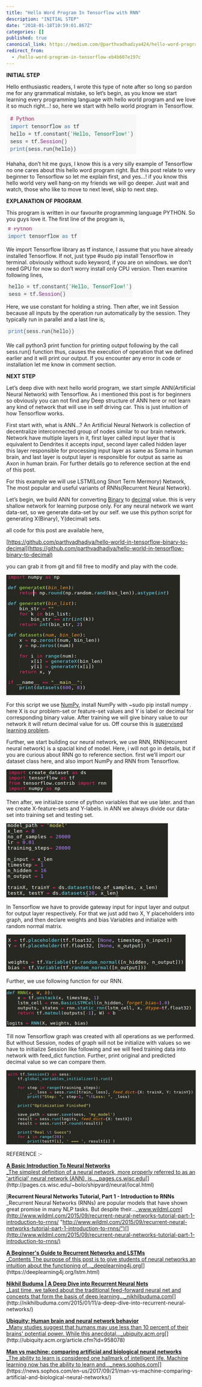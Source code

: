 ```yaml
---
title: "Hello Word Program In Tensorflow with RNN"
description: "INITIAL STEP"
date: "2018-01-18T10:59:01.867Z"
categories: []
published: true
canonical_link: https://medium.com/@parthvadhadiya424/hello-word-program-in-tensorflow-eb4b607e197c
redirect_from:
  - /hello-word-program-in-tensorflow-eb4b607e197c
---
```


**INITIAL STEP**

Hello enthusiastic readers, I wrote this type of note after so long so pardon me for any grammatical mistake, so let’s begin, as you know we start learning every programming language with hello world program and we love it so much right…! so, here we start with hello world program in Tensorflow.

![hello\_world program in tensorflow retrived from [tensorflow oficials](https://www.tensorflow.org/install/install_linux#ValidateYourInstallation)](./asset-1.jpeg)

Hahaha, don’t hit me guys, I know this is a very silly example of Tensorflow no one cares about this hello word program right. But this post relate to very beginner to Tensorflow so let me explain first, and yes…! if you know this hello world very well hang-on my friends we will go deeper. Just wait and watch, those who like to move to next level, skip to next step.

**EXPLANATION OF PROGRAM**.

This program is written in our favourite programming language PYTHON. So you guys love it. The first line of the program is,

![](./asset-2.jpeg)

We import Tensorflow library as tf instance, I assume that you have already installed Tensorflow. If not, just type #sudo pip install Tensorflow in terminal. obviously without sudo keyword, if you are on windows. we don’t need GPU for now so don’t worry install only CPU version. Then examine following lines,

![](./asset-3.jpeg)

Here, we use constant for holding a string. Then after, we init Session because all inputs by the operation run automatically by the session. They typically run in parallel and a last line is,

![](./asset-4.jpeg)

We call python3 print function for printing output following by the call sess.run() function thus, causes the execution of operation that we defined earlier and it will print our output. If you encounter any error in code or installation let me know in comment section.

**NEXT STEP**

Let’s deep dive with next hello world program, we start simple ANN(Artificial Neural Network) with Tensorflow. As i mentioned this post is for beginners so obviously you can not find any Deep structure of ANN here or not learn any kind of network that will use in self driving car. This is just intuition of how Tensorflow works.

First start with, what is ANN…? An Artificial Neural Network is collection of decentralize interconnected group of nodes similar to our brain network. Network have multiple layers in it, first layer called input layer that is equivalent to Dendrites it accepts input, second layer called hidden layer this layer responsible for processing input layer as same as Soma in human brain, and last layer is output layer is responsible for output as same as Axon in human brain. For further details go to reference section at the end of this post.

For this example we will use LSTM(Long Short Term Mermory) Network, The most popular and useful variants of RNNs(Recurrent Neural Network).

Let’s begin, we build ANN for converting [Binary](https://en.wikipedia.org/wiki/Binary_number) to [decimal](https://en.wikipedia.org/wiki/Decimal) value. this is very shallow network for learning purpose only. For any neural network we want data-set, so we generate data-set by our self. we use this python script for generating X(Binary), Y(decimal) sets.

all code for this post are available here,

[https://github.com/parthvadhadiya/hello-world-in-tensorflow-binary-to-decimal](https://github.com/parthvadhadiya/hello-world-in-tensorflow-binary-to-decimal)

you can grab it from git and fill free to modify and play with the code.

![dataset.py file for creating dataset.](./asset-5.jpeg)

For this script we use [NumPy](http://www.numpy.org/), install NumPy with ~sudo pip install numpy . here X is our problem-set or feature-set values and Y is label or decimal for corresponding binary value. After training we will give binary value to our network it will return decimal value for us. Off course this is [supervised learning problem](https://machinelearningmastery.com/supervised-and-unsupervised-machine-learning-algorithms/).

Further, we start building our neural network, we use RNN, RNN(recurent neural network) is a spacial kind of model. Here, i will not go in details, but if you are curious about RNN go to reference section. first we’ll import our dataset class here, and also import NumPy and RNN from Tensorflow.

![](./asset-6.jpeg)

Then after, we initialize some of python variables that we use later. and than we create X-feature-sets and Y-labels. in ANN we always divide our data-set into training set and testing set.

![](./asset-7.jpeg)

In Tensorflow we have to provide gateway input for input layer and output for output layer respectively. For that we just add two X, Y placeholders into graph, and then declare weights and bias Variables and initialize with random normal matrix.

![](./asset-8.jpeg)

Further, we use following function for our RNN.

![](./asset-9.jpeg)

Till now Tensorflow graph was created with all operations as we performed. But without Session, nodes of graph will not be initialize with values so we have to initialize Session like following and we will feed training data into network with feed\_dict function. Further, print original and predicted decimal value so we can compare them.

![](./asset-10.jpeg)

REFERENCE :-

[**A Basic Introduction To Neural Networks**  
_The simplest definition of a neural network, more properly referred to as an 'artificial' neural network (ANN), is…_pages.cs.wisc.edu](http://pages.cs.wisc.edu/~bolo/shipyard/neural/local.html "http://pages.cs.wisc.edu/~bolo/shipyard/neural/local.html")[](http://pages.cs.wisc.edu/~bolo/shipyard/neural/local.html)

[**Recurrent Neural Networks Tutorial, Part 1 - Introduction to RNNs**  
_Recurrent Neural Networks (RNNs) are popular models that have shown great promise in many NLP tasks. But despite their…_www.wildml.com](http://www.wildml.com/2015/09/recurrent-neural-networks-tutorial-part-1-introduction-to-rnns/ "http://www.wildml.com/2015/09/recurrent-neural-networks-tutorial-part-1-introduction-to-rnns/")[](http://www.wildml.com/2015/09/recurrent-neural-networks-tutorial-part-1-introduction-to-rnns/)

[**A Beginner's Guide to Recurrent Networks and LSTMs**  
_Contents The purpose of this post is to give students of neural networks an intuition about the functioning of…_deeplearning4j.org](https://deeplearning4j.org/lstm.html "https://deeplearning4j.org/lstm.html")[](https://deeplearning4j.org/lstm.html)

[**Nikhil Buduma | A Deep Dive into Recurrent Neural Nets**  
_Last time, we talked about the traditional feed-forward neural net and concepts that form the basis of deep learning…_nikhilbuduma.com](http://nikhilbuduma.com/2015/01/11/a-deep-dive-into-recurrent-neural-networks/ "http://nikhilbuduma.com/2015/01/11/a-deep-dive-into-recurrent-neural-networks/")[](http://nikhilbuduma.com/2015/01/11/a-deep-dive-into-recurrent-neural-networks/)

[**Ubiquity: Human brain and neural network behavior**  
_Many studies suggest that humans may use less than 10 percent of their brains' potential power. While this anecdotal…_ubiquity.acm.org](http://ubiquity.acm.org/article.cfm?id=958078 "http://ubiquity.acm.org/article.cfm?id=958078")[](http://ubiquity.acm.org/article.cfm?id=958078)

[**Man vs machine: comparing artificial and biological neural networks**  
_The ability to learn is considered one hallmark of intelligent life. Machine learning now has the ability to learn and…_news.sophos.com](https://news.sophos.com/en-us/2017/09/21/man-vs-machine-comparing-artificial-and-biological-neural-networks/ "https://news.sophos.com/en-us/2017/09/21/man-vs-machine-comparing-artificial-and-biological-neural-networks/")[](https://news.sophos.com/en-us/2017/09/21/man-vs-machine-comparing-artificial-and-biological-neural-networks/)
